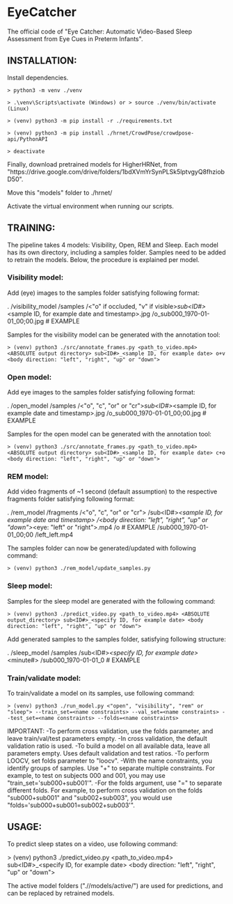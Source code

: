 # EyeCatcher

<div>
The official code of "Eye Catcher: Automatic Video-Based Sleep Assessment from Eye Cues in Preterm Infants".
</div>



## INSTALLATION:

<div>
Install dependencies.
</div>

    > python3 -m venv ./venv

    > .\venv\Scripts\activate (Windows) or > source ./venv/bin/activate (Linux)

    > (venv) python3 -m pip install -r ./requirements.txt

    > (venv) python3 -m pip install ./hrnet/CrowdPose/crowdpose-api/PythonAPI

    > deactivate

<div>
Finally, download pretrained models for HigherHRNet, from "https://drive.google.com/drive/folders/1bdXVmYrSynPLSk5lptvgyQ8fhziobD50".

Move this "models" folder to ./hrnet/

Activate the virtual environment when running our scripts.
</div>



## TRAINING:

<div>
The pipeline takes 4 models: Visibility, Open, REM and Sleep. Each model has its own directory, including a samples folder.
Samples need to be added to retrain the models. Below, the procedure is explained per model.
</div>

### Visibility model:

<div>
Add (eye) images to the samples folder satisfying following format:

.
    /visibility_model
        /samples
            /<"o" if occluded, "v" if visible>_sub<ID#>_<sample ID, for example date and timestamp>.jpg
            /o_sub000_1970-01-01_00;00.jpg  # EXAMPLE
                
Samples for the visibility model can be generated with the annotation tool:
</div>

    > (venv) python3 ./src/annotate_frames.py <path_to_video.mp4> <ABSOLUTE output directory> sub<ID#>_<sample ID, for example date> o+v <body direction: "left", "right", "up" or "down">

### Open model:

<div>
Add eye images to the samples folder satisfying following format:

.
    /open_model
        /samples
            /<"o", "c", "or" or "cr">_sub<ID#>_<sample ID, for example date and timestamp>.jpg
            /o_sub000_1970-01-01_00;00.jpg  # EXAMPLE
                
Samples for the open model can be generated with the annotation tool:
</div>

    > (venv) python3 ./src/annotate_frames.py <path_to_video.mp4> <ABSOLUTE output directory> sub<ID#>_<sample ID, for example date> c+o <body direction: "left", "right", "up" or "down">

### REM model:

<div>
Add video fragments of ~1 second (default assumption) to the respective fragments folder satisfying following format:

.
    /rem_model
        /fragments
            /<"o", "c", "or" or "cr">
                /sub<ID#>_<sample ID, for example date and timestamp>
                    /<body direction: "left", "right", "up" or "down">_<eye: "left" or "right">.mp4
            /o  # EXAMPLE
                /sub000_1970-01-01_00;00
                    /left_left.mp4

The samples folder can now be generated/updated with following command:
</div>

    > (venv) python3 ./rem_model/update_samples.py

### Sleep model:

<div>
Samples for the sleep model are generated with the following command:
</div>

    > (venv) python3 ./predict_video.py <path_to_video.mp4> <ABSOLUTE output_directory> sub<ID#>_<specify ID, for example date> <body direction: "left", "right", "up" or "down">

<div>
Add generated samples to the samples folder, satisfying following structure:

.
    /sleep_model
        /samples
            /sub<ID#>_<specify ID, for example date>_<minute#>
            /sub000_1970-01-01_0  # EXAMPLE
</div>

### Train/validate model:

<div>
To train/validate a model on its samples, use following command:
</div>

    > (venv) python3 ./run_model.py <"open", "visibility", "rem" or "sleep"> --train_set=<name constraints> --val_set=<name constraints> --test_set=<name constraints> --folds=<name constraints>

<div>
IMPORTANT:
-To perform cross validation, use the folds parameter, and leave train/val/test parameters empty.
-In cross validation, the default validation ratio is used.
-To build a model on all available data, leave all parameters empty. Uses default validation and test ratios.
-To perform LOOCV, set folds parameter to "loocv".
-With the name constraints, you identify groups of samples. Use "+" to separate multiple constraints.
    For example, to test on subjects 000 and 001, you may use "train_set='sub000+sub001'".
-For the folds argument, use "=" to separate different folds.
    For example, to perform cross validation on the folds "sub000+sub001" and "sub002+sub003", you would use "folds='sub000+sub001=sub002+sub003'".
</div>



## USAGE:

<div>
To predict sleep states on a video, use following command:
</div>

\> (venv) python3 ./predict_video.py <path_to_video.mp4> <ABSOLUTE output_directory> sub<ID#>_<specify ID, for example date> <body direction: "left", "right", "up" or "down">

<div>
The active model folders ("./<model_path>/models/active/") are used for predictions, and can be replaced by retrained models.
</div>
